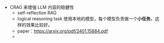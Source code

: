 - CRAG 来增强 LLM 内容的稳健性
	- self-reflection RAG
	- logical reasoning task 使用本地的模型，每个模型负责做一个**小任务**。这样的效果比较好。
	- paper：https://arxiv.org/pdf/2401.15884.pdf
	-